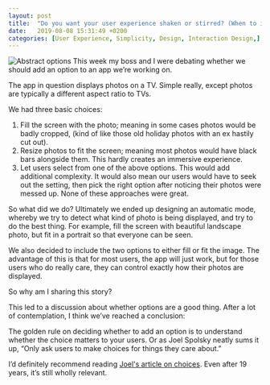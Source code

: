 ```yaml
---
layout: post
title:  "Do you want your user experience shaken or stirred? (When to include options in your software)"
date:   2019-08-08 15:31:49 +0200
categories: [User Experience, Simplicity, Design, Interaction Design,]
---
```

![Abstract options]({{site.baseurl}}/assets/options-illustration.png)
This week my boss and I were debating whether we should add an option to an app we’re working on.

The app in question displays photos on a TV. Simple really, except photos are typically a different aspect ratio to TVs.

We had three basic choices:

1. Fill the screen with the photo; meaning in some cases photos would be badly cropped, (kind of like those old holiday photos with an ex hastily cut out).
2. Resize photos to fit the screen; meaning most photos would have black bars alongside them. This hardly creates an immersive experience.
3. Let users select from one of the above options. This would add additional complexity.  It would also mean our users would have to seek out the setting, then pick the right option after noticing their photos were messed up.
None of these approaches were great.

So what did we do? Ultimately we ended up designing an automatic mode, whereby we try to detect what kind of photo is being displayed, and try to do the best thing. For example, fill the screen with beautiful landscape photo, but fit in a portrait so that everyone can be seen.

We also decided to include the two options to either fill or fit the image. The advantage of this is that for most users, the app will just work, but for those users who do really care, they can control exactly how their photos are displayed.

So why am I sharing this story?

This led to a discussion about whether options are a good thing. After a lot of contemplation, I think we’ve reached a conclusion:

The golden rule on deciding whether to add an option is to understand whether the choice matters to your users. Or as Joel Spolsky neatly sums it up, “Only ask users to make choices for things they care about.”

I’d definitely recommend reading [Joel's article on choices][joel-blog]. Even after 19 years, it’s still wholly relevant.

[joel-blog]: https://www.joelonsoftware.com/2000/04/12/choices/


